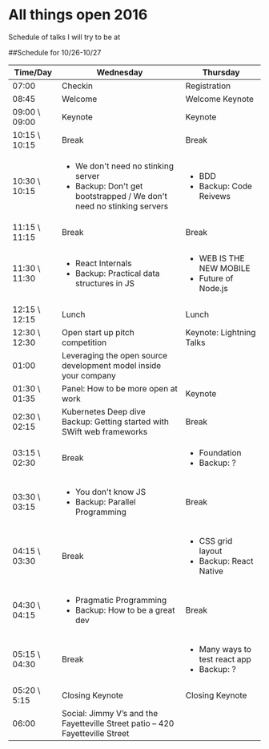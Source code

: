 # All things open 2016
Schedule of talks I will try to be at

##Schedule for 10/26-10/27

Time/Day | Wednesday | Thursday
--- | --- | --- 
07:00 |Checkin | Registration
08:45 |Welcome | Welcome Keynote 
09:00 \ 09:00 |Keynote | Keynote
10:15 \ 10:15 |Break | Break
10:30 \ 10:15 |<ul><li>We don't need no stinking server</li><li>Backup: Don't get bootstrapped / We don't need no stinking servers</li></ul> |<ul><li>BDD</li><li>Backup: Code Reivews</li></ul>
11:15 \ 11:15 |Break | Break
11:30 \ 11:30 |<ul><li>React Internals</li><li>Backup: Practical data structures in JS</li></ul>|<ul><li>WEB IS THE NEW MOBILE</li><li> Future of Node.js</li></ul>
12:15 \ 12:15 |Lunch | Lunch
12:30 \ 12:30|Open start up pitch competition | Keynote: Lightning Talks
01:00 | Leveraging the open source development model inside your company| 
01:30 \ 01:35 |Panel: How to be more open at work | Keynote
02:30 \ 02:15 | Kubernetes Deep dive Backup: Getting started with SWift web frameworks |Break
03:15 \ 02:30 |Break | <ul><li>Foundation</li><li>Backup: ?</li></ul>
03:30 \ 03:15 |<ul><li>You don't know JS</li><li> Backup: Parallel Programming</li></ul>| Break
04:15 \ 03:30 |Break | <ul><li>CSS grid layout</li><li> Backup: React Native</li></ul>
04:30 \ 04:15 |<ul><li>Pragmatic Programming</li><li> Backup: How to be a great dev</li></ul>| Break
05:15 \ 04:30 |Break | <ul><li>Many ways to test react app</li><li> Backup: ?</li></ul>
05:20 \ 5:15 |Closing Keynote |  Closing Keynote
06:00 | Social: Jimmy V’s and the Fayetteville Street patio – 420 Fayetteville Street| 
